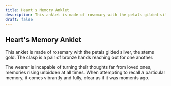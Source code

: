 ```yaml
---
title: Heart's Memory Anklet
description: This anklet is made of rosemary with the petals gilded silver, the stems gold. The clasp is a pair of bronze hands reaching out for one another....
draft: false
---
```


## Heart's Memory Anklet

This anklet is made of rosemary with the petals gilded silver, the stems gold. The clasp is a pair of bronze hands reaching out for one another.

The wearer is incapable of turning their thoughts far from loved ones, memories rising unbidden at all times. When attempting to recall a particular memory, it comes vibrantly and fully, clear as if it was moments ago.

